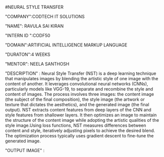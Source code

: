 #NEURAL STYLE TRANSFER

"COMPANY":CODTECH IT SOLUTIONS

"NAME": RAVULA SAI KIRAN

"INTERN ID ":CODF50

"DOMAIN":ARTIFICIAL INTELLIGENCE MARKUP LANGUAGE

"DURATON":4 WEEKS

"MENTOR": NEELA SANTHOSH

"DESCRIPTION" : Neural Style Transfer (NST) is a deep learning technique that manipulates images by blending the artistic style of one image with the content of another. It leverages convolutional neural networks (CNNs), particularly models like VGG-19, to separate and recombine the style and content of images. The process involves three images: the content image (the subject of the final composition), the style image (the artwork or texture that dictates the aesthetics), and the generated image (the final output). NST extracts content features from deep layers of the CNN and style features from shallower layers. It then optimizes an image to maintain the structure of the content image while adopting the artistic qualities of the style image.Using loss functions, NST measures differences between content and style, iteratively adjusting pixels to achieve the desired blend. The optimization process typically uses gradient descent to fine-tune the generated image.

"OUTPUT IMAGE" : 
